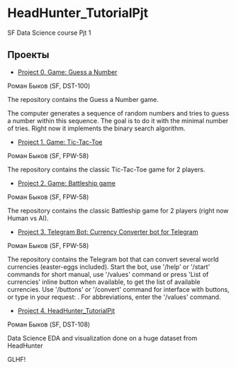 # HeadHunter_TutorialPjt
 SF Data Science course Pjt 1

## Проекты
* [Project 0. Game: Guess a Number](https://github.com/chingachguk1977/Guess_a_number)

Роман Быков (SF, DST-100)

The repository contains the Guess a Number game.

The computer generates a sequence of random numbers and tries to guess a number within this sequence. The goal is to do it with the minimal number of tries. Right now it implements the binary search algorithm. 


* [Project 1. Game: Tic-Tac-Toe](https://github.com/chingachguk1977/my_tic-tac-toe/)

Роман Быков (SF, FPW-58)

The repository contains the classic Tic-Tac-Toe game for 2 players.


* [Project 2. Game: Battleship game](https://github.com/chingachguk1977/Battleship-game)

Роман Быков (SF, FPW-58)

The repository contains the classic Battleship game for 2 players (right now Human vs AI).


* [Project 3. Telegram Bot: Currency Converter bot for Telegram](https://github.com/chingachguk1977/CurrencyConverterBot)

Роман Быков (SF, FPW-58)

The repository contains the Telegram bot that can convert several world currencies (easter-eggs included). Start the bot, use '/help' or '/start' commands for short manual, use '/values' command or press 'List of currencies' inline button when available, to get the list of available currencies. Use '/buttons' or '/convert' command for interface with buttons, or type in your request: <amount of currency> <abbreviation for the currency you want to convert> <abbreviation of the currency you want to convert into>. For abbreviations, enter the '/values' command.


* [Project 4. HeadHunter_TutorialPjt](https://github.com/chingachguk1977/CurrencyConverterBot)

Роман Быков (SF, DST-108)

Data Science EDA and visualization done on a huge dataset from HeadHunter

GLHF!